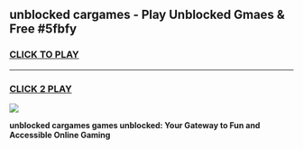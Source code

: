 
## unblocked cargames - Play Unblocked Gmaes & Free #5fbfy
<h3>
<a href="https://news.freeplayer.one?title=unblocked_cargames&ref=24F">CLICK TO PLAY</a></h3>
<hr>

<h3>
<a href="https://news.freeplayer.one?title=unblocked_cargames&ref=24F">CLICK 2 PLAY</a>
  
</h3>

<a href="https://news.freeplayer.one?title=unblocked_cargames&ref=24F/"><img src="https://clearcache.store/games.png"></a>


**unblocked cargames games unblocked: Your Gateway to Fun and Accessible Online Gaming**
